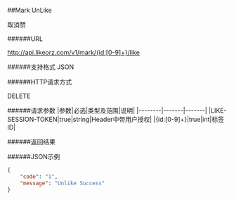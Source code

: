 ##Mark UnLike取消赞######URLhttp://api.likeorz.com/v1/mark/{id:[0-9]+}/like######支持格式JSON######HTTP请求方式DELETE######请求参数|参数|必选|类型及范围|说明||--------|-------|-------||LIKE-SESSION-TOKEN|true|string|Header中带用户授权||{id:[0-9]+}|true|int|标签ID|######返回结果######JSON示例```json{    "code": "1",     "message": "Unlike Success"}```